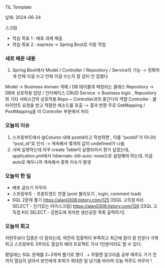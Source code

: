 TIL Template

날짜: 2024-06-24

스크럼
- 학습 목표 1 : 배포 과제 제출
- 학습 목표 2 : express -> Spring Boot로 이동 작업

### 새로 배운 내용

1. Spring Boot에서 Model / Controller / Repository / Service의 기능
-> 정확하게 언제 이걸 쓰고 언제 이걸 쓰는지 잘 감이 안 잡혔다

Model -> Business domain 객체 / DB 테이블과 매칭되는 클래스
Repository -> DB와 상호작용 담당 / 인터페이스 CRUD
Service -> Business logic , Repository와 기타 서비스간의 상호작용
Repo ~ Controller과의 중간다리 역할
Controller : 클라이언트 요청을 받고 적절한 메소드를 호출 -> 결과 반환
주로 GetMapping / PostMapping을 이 Controller 부분에서 처리


### 오늘의 이슈
1. 스프링부트에서 @Column 내에 postId라고 작성하면 , 이를 "postId"가 아니라 "post_id"로  인식 -> 계속해서 몇개의 값이 undefined가 나옴
2. 서버 실행하는데 자꾸 create Table이 실행되어서 뭔가 싶었는데, application.yml에서     hibernate:
      ddl-auto: none으로 설정해야 하는데, 이걸 auto로 해두니까 계속해서 중복 이슈가 발생

### 오늘의 한 일

- 배포 글쓰기 마무리
- 스프링부트 - 프론트엔드 연결 (post 불러오기 , login, comment load)
- SQL 2문제 풀기
https://alan0308.tistory.com/125 [[SQL 고득점 Kit] SELECT - 인기있는 아이스크림]
https://alan0308.tistory.com/126 [[SQL 고득점 Kit] SELECT - 강원도에 위치한 생산공장 목록 출력하기]


### 오늘의 회고
저번주보다 집중은 더 잘되는데, 여전히 집중력이 부족하고 최근에 잠이 잘 안온다
극복하고 스프링부트 3주라도 열심히 해야 프로젝트 가서 1인분이라도 할 수 있다.

평일에는 SQL 문제를 2~3개씩 풀기로 했다 . + 주말엔 알고리즘 공부
제주도 가기 전까지 열심히 살아서 본인에게 후회가 최대한 덜 남기를 바라며 오늘 하루도 마무리 ! 
